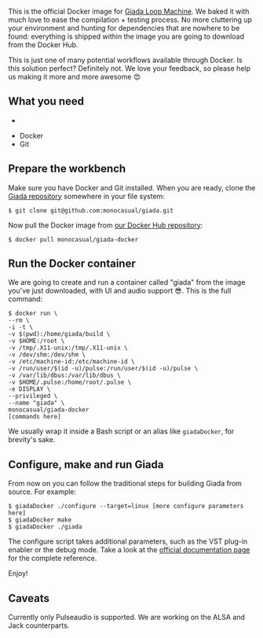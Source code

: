 This is the official Docker image for [Giada Loop Machine](https://giadamusic.com/). We baked it with much love to ease the compilation + testing process. No more cluttering up your environment and hunting for dependencies that are nowhere to be found: everything is shipped within the image you are going to download from the Docker Hub.

This is just one of many potential workflows available through Docker. Is this solution perfect? Definitely not. We love your feedback, so please help us making it more and more awesome :heart_eyes:

## What you need
+
* Docker
* Git

## Prepare the workbench

Make sure you have Docker and Git installed. When you are ready, clone the [Giada repository](https://github.com/monocasual/giada) somewhere in your file system:

`$ git clone git@github.com:monocasual/giada.git`

Now pull the Docker image from [our Docker Hub repository](https://hub.docker.com/u/monocasual/):

`$ docker pull monocasual/giada-docker`

## Run the Docker container

We are going to create and run a container called "giada" from the image you've just downloaded, with UI and audio support :sunglasses:. This is the full command:

```
$ docker run \
--rm \
-i -t \
-v $(pwd):/home/giada/build \
-v $HOME:/root \
-v /tmp/.X11-unix:/tmp/.X11-unix \
-v /dev/shm:/dev/shm \
-v /etc/machine-id:/etc/machine-id \
-v /run/user/$(id -u)/pulse:/run/user/$(id -u)/pulse \
-v /var/lib/dbus:/var/lib/dbus \
-v $HOME/.pulse:/home/root/.pulse \
-e DISPLAY \
--privileged \
--name "giada" \
monocasual/giada-docker 
[commands here]
```

We usually wrap it inside a Bash script or an alias like `giadaDocker`, for brevity's sake. 

## Configure, make and run Giada

From now on you can follow the traditional steps for building Giada from source. For example:

```
$ giadaDocker ./configure --target=linux [more configure parameters here]
$ giadaDocker make
$ giadaDocker ./giada
```

The configure script takes additional parameters, such as the VST plug-in enabler or the debug mode. Take a look at the [official documentation page](https://www.giadamusic.com/documentation/show/compiling-from-source) for the complete reference.

Enjoy!

## Caveats

Currently only Pulseaudio is supported. We are working on the ALSA and Jack counterparts.